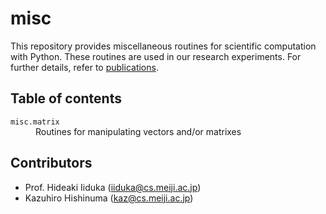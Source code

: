 # misc
This repository provides miscellaneous routines for scientific computation with Python.
These routines are used in our research experiments.
For further details, refer to [publications](https://iiduka.net/en/intro/publications).

## Table of contents
<dl>
  <dt><code>misc.matrix</code></dt>
  <dd>Routines for manipulating vectors and/or matrixes</dd>
</dl>

## Contributors
  * Prof. Hideaki Iiduka (iiduka@cs.meiji.ac.jp)
  * Kazuhiro Hishinuma (kaz@cs.meiji.ac.jp)
